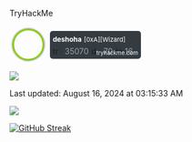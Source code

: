 TryHackMe
<!-- TryHackMe Badge -->
<div id="thm_badge" style="display: inline-table; width: 220px; margin: 5px; cursor: pointer;" onclick="location.href='https://tryhackme.com/p/deshoha'">
  <div style="display: flex; align-items: center;">
    <div style="width: 50px; height: 50px; background-image: url('https://tryhackme-images.s3.amazonaws.com/user-avatars/b8c24c4642c6d815383238dcf4b29e2b.png'); background-size: cover; border-radius: 50%; border: 3px solid #88cc14; box-shadow: 0 0px 3px 0px #303030;"></div>
    <div style="margin-left: 10px; background-color: #343c42; border-radius: 5px; padding: 5px; width: 150px; position: relative;">
      <span style="color: #ffffff; font-size: 12px; font-weight: bold;">deshoha</span> 
      <span style="color: #ffffff; font-size: 11px;">[0xA][Wizard]</span>
      <div style="display: flex; align-items: center; margin-top: 5px;">
        <img src="https://assets.tryhackme.com/img/badges/trophy.png" alt="trophy" style="height: 16px; opacity: 0.85; margin-right: 5px;" />
        <span style="color: #ffffff; font-size: 14px; opacity: 0.5;">35070</span>
        <img src="https://assets.tryhackme.com/img/badges/door.png" alt="door" style="height: 16px; opacity: 0.85; margin: 0 5px;" />
        <span style="color: #ffffff; font-size: 14px; opacity: 0.5;">70</span>
        <img src="https://assets.tryhackme.com/img/badges/target.png" alt="target" style="height: 16px; opacity: 0.85; margin-left: 5px;" />
        <span style="color: #ffffff; font-size: 14px; opacity: 0.5;">16</span>
      </div>
      <a href="https://www.tryhackme.com/deshoha" style="color: #fff; font-size: 10px; text-decoration: none; position: absolute; bottom: 5px; right: 5px;">tryhackme.com</a>
    </div>
  </div>
</div>





![](https://komarev.com/ghpvc/?username=rhshourav&color=03fca9)

Last updated: August 16, 2024 at 03:15:33 AM 
 

<img src="https://github-readme-stats.vercel.app/api/top-langs/?username=rhshourav&size_weight=0.0010&count_weight=0.6&theme=dracula&border_color=03fca9&langs_count=10&card_width=320&layout=pie">

[![GitHub Streak](https://streak-stats.demolab.com?user=rhshourav&theme=nordfox&hide_border=true&border_radius=4.6&card_width=320)](https://git.io/streak-stats)